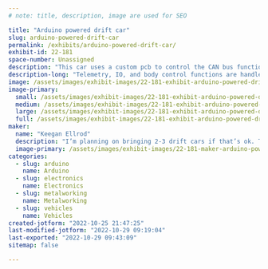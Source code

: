 ```yaml
---
# note: title, description, image are used for SEO

title: "Arduino powered drift car"
slug: arduino-powered-drift-car
permalink: /exhibits/arduino-powered-drift-car/
exhibit-id: 22-181
space-number: Unassigned
description: "This car uses a custom pcb to control the CAN bus functions onboard."
description-long: "Telemetry, IO, and body control functions are handled by a custom CAN enabled atmega pcb."
image: /assets/images/exhibit-images/22-181-exhibit-arduino-powered-drift-car-dd2f4c2f-f5a5-4eba-be48-044c292f8c6b-large.jpeg
image-primary: 
  small: /assets/images/exhibit-images/22-181-exhibit-arduino-powered-drift-car-dd2f4c2f-f5a5-4eba-be48-044c292f8c6b-small.jpeg
  medium: /assets/images/exhibit-images/22-181-exhibit-arduino-powered-drift-car-dd2f4c2f-f5a5-4eba-be48-044c292f8c6b-medium.jpeg
  large: /assets/images/exhibit-images/22-181-exhibit-arduino-powered-drift-car-dd2f4c2f-f5a5-4eba-be48-044c292f8c6b-large.jpeg
  full: /assets/images/exhibit-images/22-181-exhibit-arduino-powered-drift-car-dd2f4c2f-f5a5-4eba-be48-044c292f8c6b-full.jpeg
maker: 
  name: "Keegan Ellrod"
  description: "I’m planning on bringing 2-3 drift cars if that’s ok. They have arduinos in them for the CAN bus which I figure y’all might like. "
  image-primary: /assets/images/exhibit-images/22-181-maker-arduino-powered-drift-car-fd72643c-e415-4660-be31-0b2d35d788c1-medium.jpeg
categories: 
  - slug: arduino
    name: Arduino
  - slug: electronics
    name: Electronics
  - slug: metalworking
    name: Metalworking
  - slug: vehicles
    name: Vehicles
created-jotform: "2022-10-25 21:47:25"
last-modified-jotform: "2022-10-29 09:19:04"
last-exported: "2022-10-29 09:43:09"
sitemap: false

---
```

